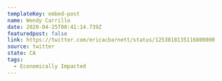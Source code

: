 ```yaml
---
templateKey: embed-post
name: Wendy Carrillo
date: 2020-04-25T00:41:14.739Z
featuredpost: false
link: https://twitter.com/ericacbarnett/status/1253818135116800000
source: twitter
state: CA
tags: 
  - Economically Impacted
---
```


